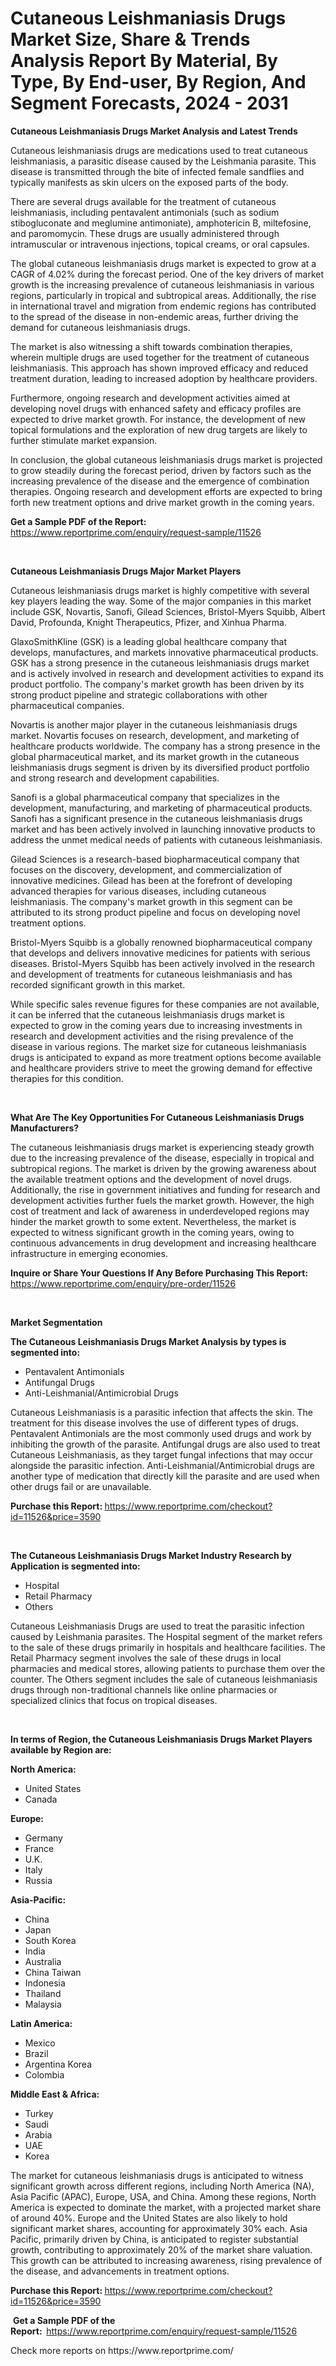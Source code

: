 <p><h1>Cutaneous Leishmaniasis Drugs Market Size, Share & Trends Analysis Report By Material, By Type, By End-user, By Region, And Segment Forecasts, 2024 - 2031</h1></p><p><strong>Cutaneous Leishmaniasis Drugs Market Analysis and Latest Trends</strong></p>
<p><p>Cutaneous leishmaniasis drugs are medications used to treat cutaneous leishmaniasis, a parasitic disease caused by the Leishmania parasite. This disease is transmitted through the bite of infected female sandflies and typically manifests as skin ulcers on the exposed parts of the body.</p><p>There are several drugs available for the treatment of cutaneous leishmaniasis, including pentavalent antimonials (such as sodium stibogluconate and meglumine antimoniate), amphotericin B, miltefosine, and paromomycin. These drugs are usually administered through intramuscular or intravenous injections, topical creams, or oral capsules.</p><p>The global cutaneous leishmaniasis drugs market is expected to grow at a CAGR of 4.02% during the forecast period. One of the key drivers of market growth is the increasing prevalence of cutaneous leishmaniasis in various regions, particularly in tropical and subtropical areas. Additionally, the rise in international travel and migration from endemic regions has contributed to the spread of the disease in non-endemic areas, further driving the demand for cutaneous leishmaniasis drugs.</p><p>The market is also witnessing a shift towards combination therapies, wherein multiple drugs are used together for the treatment of cutaneous leishmaniasis. This approach has shown improved efficacy and reduced treatment duration, leading to increased adoption by healthcare providers.</p><p>Furthermore, ongoing research and development activities aimed at developing novel drugs with enhanced safety and efficacy profiles are expected to drive market growth. For instance, the development of new topical formulations and the exploration of new drug targets are likely to further stimulate market expansion.</p><p>In conclusion, the global cutaneous leishmaniasis drugs market is projected to grow steadily during the forecast period, driven by factors such as the increasing prevalence of the disease and the emergence of combination therapies. Ongoing research and development efforts are expected to bring forth new treatment options and drive market growth in the coming years.</p></p>
<p><strong>Get a Sample PDF of the Report:&nbsp;</strong> <a href="https://www.reportprime.com/enquiry/request-sample/11526">https://www.reportprime.com/enquiry/request-sample/11526</a></p>
<p>&nbsp;</p>
<p><strong>Cutaneous Leishmaniasis Drugs Major Market Players</strong></p>
<p><p>Cutaneous leishmaniasis drugs market is highly competitive with several key players leading the way. Some of the major companies in this market include GSK, Novartis, Sanofi, Gilead Sciences, Bristol-Myers Squibb, Albert David, Profounda, Knight Therapeutics, Pfizer, and Xinhua Pharma.</p><p>GlaxoSmithKline (GSK) is a leading global healthcare company that develops, manufactures, and markets innovative pharmaceutical products. GSK has a strong presence in the cutaneous leishmaniasis drugs market and is actively involved in research and development activities to expand its product portfolio. The company's market growth has been driven by its strong product pipeline and strategic collaborations with other pharmaceutical companies.</p><p>Novartis is another major player in the cutaneous leishmaniasis drugs market. Novartis focuses on research, development, and marketing of healthcare products worldwide. The company has a strong presence in the global pharmaceutical market, and its market growth in the cutaneous leishmaniasis drugs segment is driven by its diversified product portfolio and strong research and development capabilities.</p><p>Sanofi is a global pharmaceutical company that specializes in the development, manufacturing, and marketing of pharmaceutical products. Sanofi has a significant presence in the cutaneous leishmaniasis drugs market and has been actively involved in launching innovative products to address the unmet medical needs of patients with cutaneous leishmaniasis.</p><p>Gilead Sciences is a research-based biopharmaceutical company that focuses on the discovery, development, and commercialization of innovative medicines. Gilead has been at the forefront of developing advanced therapies for various diseases, including cutaneous leishmaniasis. The company's market growth in this segment can be attributed to its strong product pipeline and focus on developing novel treatment options.</p><p>Bristol-Myers Squibb is a globally renowned biopharmaceutical company that develops and delivers innovative medicines for patients with serious diseases. Bristol-Myers Squibb has been actively involved in the research and development of treatments for cutaneous leishmaniasis and has recorded significant growth in this market.</p><p>While specific sales revenue figures for these companies are not available, it can be inferred that the cutaneous leishmaniasis drugs market is expected to grow in the coming years due to increasing investments in research and development activities and the rising prevalence of the disease in various regions. The market size for cutaneous leishmaniasis drugs is anticipated to expand as more treatment options become available and healthcare providers strive to meet the growing demand for effective therapies for this condition.</p></p>
<p>&nbsp;</p>
<p><strong>What Are The Key Opportunities For Cutaneous Leishmaniasis Drugs Manufacturers?</strong></p>
<p><p>The cutaneous leishmaniasis drugs market is experiencing steady growth due to the increasing prevalence of the disease, especially in tropical and subtropical regions. The market is driven by the growing awareness about the available treatment options and the development of novel drugs. Additionally, the rise in government initiatives and funding for research and development activities further fuels the market growth. However, the high cost of treatment and lack of awareness in underdeveloped regions may hinder the market growth to some extent. Nevertheless, the market is expected to witness significant growth in the coming years, owing to continuous advancements in drug development and increasing healthcare infrastructure in emerging economies.</p></p>
<p><strong>Inquire or Share Your Questions If Any Before Purchasing This Report:</strong> <a href="https://www.reportprime.com/enquiry/pre-order/11526">https://www.reportprime.com/enquiry/pre-order/11526</a></p>
<p>&nbsp;</p>
<p><strong>Market Segmentation</strong></p>
<p><strong>The Cutaneous Leishmaniasis Drugs Market Analysis by types is segmented into:</strong></p>
<p><ul><li>Pentavalent Antimonials</li><li>Antifungal Drugs</li><li>Anti-Leishmanial/Antimicrobial Drugs</li></ul></p>
<p><p>Cutaneous Leishmaniasis is a parasitic infection that affects the skin. The treatment for this disease involves the use of different types of drugs. Pentavalent Antimonials are the most commonly used drugs and work by inhibiting the growth of the parasite. Antifungal drugs are also used to treat Cutaneous Leishmaniasis, as they target fungal infections that may occur alongside the parasitic infection. Anti-Leishmanial/Antimicrobial drugs are another type of medication that directly kill the parasite and are used when other drugs fail or are unavailable.</p></p>
<p><strong>Purchase this Report:&nbsp;</strong><a href="https://www.reportprime.com/checkout?id=11526&price=3590">https://www.reportprime.com/checkout?id=11526&price=3590</a></p>
<p>&nbsp;</p>
<p><strong>The Cutaneous Leishmaniasis Drugs Market Industry Research by Application is segmented into:</strong></p>
<p><ul><li>Hospital</li><li>Retail Pharmacy</li><li>Others</li></ul></p>
<p><p>Cutaneous Leishmaniasis Drugs are used to treat the parasitic infection caused by Leishmania parasites. The Hospital segment of the market refers to the sale of these drugs primarily in hospitals and healthcare facilities. The Retail Pharmacy segment involves the sale of these drugs in local pharmacies and medical stores, allowing patients to purchase them over the counter. The Others segment includes the sale of cutaneous leishmaniasis drugs through non-traditional channels like online pharmacies or specialized clinics that focus on tropical diseases.</p></p>
<p>&nbsp;</p>
<p><strong>In terms of Region, the Cutaneous Leishmaniasis Drugs Market Players available by Region are:</strong></p>
<p>
    <p> <strong> North America: </strong>
        <ul>
            <li>United States</li>
            <li>Canada</li>
        </ul>
        </p> 
    <p> <strong> Europe: </strong>
        <ul>
            <li>Germany</li>
            <li>France</li>
            <li>U.K.</li>
            <li>Italy</li>
            <li>Russia</li>
        </ul>
        </p> 
    <p> <strong> Asia-Pacific: </strong>
        <ul>
            <li>China</li>
            <li>Japan</li>
            <li>South Korea</li>
            <li>India</li>
            <li>Australia</li>
            <li>China Taiwan</li>
            <li>Indonesia</li>
            <li>Thailand</li>
            <li>Malaysia</li>
        </ul>
        </p> 
    <p> <strong> Latin America: </strong>
        <ul>
            <li>Mexico</li>
            <li>Brazil</li>
            <li>Argentina Korea</li>
            <li>Colombia</li>
        </ul>
        </p> 
    <p> <strong> Middle East & Africa: </strong>
        <ul>
            <li>Turkey</li>
            <li>Saudi</li>
            <li>Arabia</li>
            <li>UAE</li>
            <li>Korea</li>
        </ul>
    </p>
    </p>
<p><p>The market for cutaneous leishmaniasis drugs is anticipated to witness significant growth across different regions, including North America (NA), Asia Pacific (APAC), Europe, USA, and China. Among these regions, North America is expected to dominate the market, with a projected market share of around 40%. Europe and the United States are also likely to hold significant market shares, accounting for approximately 30% each. Asia Pacific, primarily driven by China, is anticipated to register substantial growth, contributing to approximately 20% of the market share valuation. This growth can be attributed to increasing awareness, rising prevalence of the disease, and advancements in treatment options.</p></p>
<p><strong>Purchase this Report: </strong><a href="https://www.reportprime.com/checkout?id=11526&price=3590">https://www.reportprime.com/checkout?id=11526&price=3590</a></p>
<p>&nbsp;<strong>Get a Sample PDF of the Report:&nbsp;&nbsp;</strong><a href="https://www.reportprime.com/enquiry/request-sample/11526">https://www.reportprime.com/enquiry/request-sample/11526</a></p>
<p><strong></strong></p>
<p>Check more reports on https://www.reportprime.com/</p>